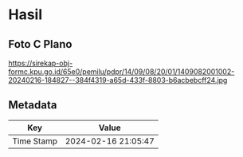 # Hasil

## Foto C Plano

https://sirekap-obj-formc.kpu.go.id/65e0/pemilu/pdpr/14/09/08/20/01/1409082001002-20240216-184827--384f4319-a65d-433f-8803-b6acbebcff24.jpg


## Metadata

| Key        | Value               |
| ---------- | ------------------- |
| Time Stamp | 2024-02-16 21:05:47 |



